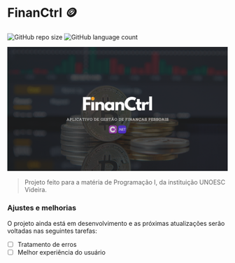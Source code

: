 # FinanCtrl 🪙

![GitHub repo size](https://img.shields.io/github/repo-size/samueldelorenzi/FinanCtrl?style=for-the-badge)
![GitHub language count](https://img.shields.io/github/languages/count/samueldelorenzi/FinanCtrl?style=for-the-badge)

<img src="FinanCtrl.png" alt="financtrl">

> Projeto feito para a matéria de Programação I, da instituição UNOESC Videira.

### Ajustes e melhorias

O projeto ainda está em desenvolvimento e as próximas atualizações serão voltadas nas seguintes tarefas:

- [ ] Tratamento de erros
- [ ] Melhor experiência do usuário

